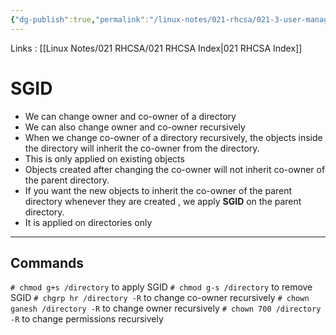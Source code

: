 ```yaml
---
{"dg-publish":true,"permalink":"/linux-notes/021-rhcsa/021-3-user-management/021-3-6-7-1-sgid/"}
---
```


Links : [[Linux Notes/021 RHCSA/021 RHCSA Index\|021 RHCSA Index]]

# SGID

- We can change owner and co-owner of a directory
- We can also change owner and co-owner recursively
- When we change co-owner of a directory recursively, the objects inside the directory will inherit the co-owner from the directory.
- This is only applied on existing objects 
- Objects created after changing the co-owner will not inherit co-owner of the parent directory.
- If you want the new objects to inherit the co-owner of the parent directory whenever they are created , we apply **SGID** on the parent directory.
- It is applied on directories only

<hr>

## Commands
`# chmod g+s /directory` to apply SGID
`# chmod g-s /directory` to remove SGID
`# chgrp hr /directory -R` to change co-owner recursively
`# chown ganesh /directory -R` to change owner recursively
`# chown 700 /directory -R` to change permissions recursively

<style> .container {font-family: sans-serif; text-align: center;} .button-wrapper button {z-index: 1;height: 40px; width: 100px; margin: 10px;padding: 5px;} .excalidraw .App-menu_top .buttonList { display: flex;} .excalidraw-wrapper { height: 800px; margin: 50px; position: relative;} :root[dir="ltr"] .excalidraw .layer-ui__wrapper .zen-mode-transition.App-menu_bottom--transition-left {transform: none;} </style><script src="https://cdn.jsdelivr.net/npm/react@17/umd/react.production.min.js"></script><script src="https://cdn.jsdelivr.net/npm/react-dom@17/umd/react-dom.production.min.js"></script><script type="text/javascript" src="https://cdn.jsdelivr.net/npm/@excalidraw/excalidraw@0/dist/excalidraw.production.min.js"></script><div id="021-3-5-7-1_SGID_2023-09-23_2203.14.excalidraw.md1"></div><script>(function(){const InitialData={"type":"excalidraw","version":2,"source":"https://github.com/zsviczian/obsidian-excalidraw-plugin/releases/tag/1.9.19","elements":[{"id":"Y5yLrZu2","type":"text","x":-163.8748779296875,"y":-207.8250274658203,"width":220.93978881835938,"height":25,"angle":0,"strokeColor":"#1e1e1e","backgroundColor":"transparent","fillStyle":"hachure","strokeWidth":1,"strokeStyle":"solid","roughness":1,"opacity":100,"groupIds":[],"frameId":null,"roundness":null,"seed":1557210856,"version":30,"versionNonce":1764687592,"isDeleted":false,"boundElements":null,"updated":1695486952295,"link":null,"locked":false,"text":"collaborative directory","rawText":"collaborative directory","fontSize":20,"fontFamily":1,"textAlign":"left","verticalAlign":"top","baseline":18,"containerId":null,"originalText":"collaborative directory","lineHeight":1.25},{"id":"km6FGDvj","type":"text","x":-167.0750732421875,"y":-163.42503356933594,"width":193.87985229492188,"height":25,"angle":6.278937452032008,"strokeColor":"#1e1e1e","backgroundColor":"transparent","fillStyle":"hachure","strokeWidth":1,"strokeStyle":"solid","roughness":1,"opacity":100,"groupIds":[],"frameId":null,"roundness":null,"seed":1722701032,"version":143,"versionNonce":574217112,"isDeleted":false,"boundElements":null,"updated":1695486950270,"link":null,"locked":false,"text":"/linux co-owner = hr","rawText":"/linux co-owner = hr","fontSize":20,"fontFamily":1,"textAlign":"left","verticalAlign":"top","baseline":18,"containerId":null,"originalText":"/linux co-owner = hr","lineHeight":1.25},{"id":"6CGzTrqm","type":"text","x":-59.875,"y":-116.62501525878906,"width":175.83987426757812,"height":25,"angle":0,"strokeColor":"#1e1e1e","backgroundColor":"transparent","fillStyle":"hachure","strokeWidth":1,"strokeStyle":"solid","roughness":1,"opacity":100,"groupIds":[],"frameId":null,"roundness":null,"seed":887986664,"version":87,"versionNonce":435795864,"isDeleted":false,"boundElements":null,"updated":1695486907207,"link":null,"locked":false,"text":"abc co-owner = hr","rawText":"abc co-owner = hr","fontSize":20,"fontFamily":1,"textAlign":"left","verticalAlign":"top","baseline":18,"containerId":null,"originalText":"abc co-owner = hr","lineHeight":1.25},{"id":"qCExBb2e","type":"text","x":-54.074951171875,"y":-68.82499694824219,"width":174.35986328125,"height":25,"angle":0,"strokeColor":"#1e1e1e","backgroundColor":"transparent","fillStyle":"hachure","strokeWidth":1,"strokeStyle":"solid","roughness":1,"opacity":100,"groupIds":[],"frameId":null,"roundness":null,"seed":872453608,"version":77,"versionNonce":1642003352,"isDeleted":false,"boundElements":null,"updated":1695486911139,"link":null,"locked":false,"text":"xyz co-owner = hr","rawText":"xyz co-owner = hr","fontSize":20,"fontFamily":1,"textAlign":"left","verticalAlign":"top","baseline":18,"containerId":null,"originalText":"xyz co-owner = hr","lineHeight":1.25},{"id":"PGtDbBnF","type":"text","x":-51.8748779296875,"y":-21.425003051757812,"width":175.5798797607422,"height":25,"angle":0,"strokeColor":"#1e1e1e","backgroundColor":"transparent","fillStyle":"hachure","strokeWidth":1,"strokeStyle":"solid","roughness":1,"opacity":100,"groupIds":[],"frameId":null,"roundness":null,"seed":1010668008,"version":94,"versionNonce":988595608,"isDeleted":false,"boundElements":null,"updated":1695486913087,"link":null,"locked":false,"text":"123 co-owner = hr","rawText":"123 co-owner = hr","fontSize":20,"fontFamily":1,"textAlign":"left","verticalAlign":"top","baseline":18,"containerId":null,"originalText":"123 co-owner = hr","lineHeight":1.25},{"id":"uvL5kmXugozgY3UzvKxij","type":"line","x":-132.6749267578125,"y":-131.02500915527344,"width":66.39990234375,"height":127.19998168945312,"angle":0,"strokeColor":"#1e1e1e","backgroundColor":"transparent","fillStyle":"hachure","strokeWidth":1,"strokeStyle":"solid","roughness":1,"opacity":100,"groupIds":[],"frameId":null,"roundness":{"type":2},"seed":677012712,"version":224,"versionNonce":111253400,"isDeleted":false,"boundElements":null,"updated":1695486988925,"link":null,"locked":false,"points":[[0,0],[3.9998779296875,115.99996948242188],[66.39990234375,127.19998168945312]],"lastCommittedPoint":null,"startBinding":null,"endBinding":null,"startArrowhead":null,"endArrowhead":null},{"id":"SU00KDEUxADbPcF4HUMl-","type":"line","x":-128.6749267578125,"y":-99.82502746582031,"width":52.7999267578125,"height":2.399993896484375,"angle":0,"strokeColor":"#1e1e1e","backgroundColor":"transparent","fillStyle":"hachure","strokeWidth":1,"strokeStyle":"solid","roughness":1,"opacity":100,"groupIds":[],"frameId":null,"roundness":{"type":2},"seed":1178947816,"version":33,"versionNonce":1070236824,"isDeleted":false,"boundElements":null,"updated":1695486994336,"link":null,"locked":false,"points":[[0,0],[52.7999267578125,-2.399993896484375]],"lastCommittedPoint":null,"startBinding":null,"endBinding":null,"startArrowhead":null,"endArrowhead":null},{"id":"YHW1dPyjiUlQXE0iWbCcq","type":"line","x":-131.875,"y":-54.22502136230469,"width":53.5999755859375,"height":0,"angle":0,"strokeColor":"#1e1e1e","backgroundColor":"transparent","fillStyle":"hachure","strokeWidth":1,"strokeStyle":"solid","roughness":1,"opacity":100,"groupIds":[],"frameId":null,"roundness":{"type":2},"seed":1648243096,"version":34,"versionNonce":1121705624,"isDeleted":false,"boundElements":null,"updated":1695487002751,"link":null,"locked":false,"points":[[0,0],[53.5999755859375,0]],"lastCommittedPoint":null,"startBinding":null,"endBinding":null,"startArrowhead":null,"endArrowhead":null},{"id":"THngYncEHEtC4g9QKDEDl","type":"line","x":-154.2750244140625,"y":-177.4250030517578,"width":209.60009765625,"height":1.600006103515625,"angle":0,"strokeColor":"#1e1e1e","backgroundColor":"transparent","fillStyle":"hachure","strokeWidth":1,"strokeStyle":"solid","roughness":1,"opacity":100,"groupIds":[],"frameId":null,"roundness":{"type":2},"seed":1370953880,"version":95,"versionNonce":434295784,"isDeleted":false,"boundElements":null,"updated":1695487025968,"link":null,"locked":false,"points":[[0,0],[209.60009765625,-1.600006103515625]],"lastCommittedPoint":null,"startBinding":null,"endBinding":null,"startArrowhead":null,"endArrowhead":null}],"appState":{"theme":"dark","viewBackgroundColor":"#ffffff","currentItemStrokeColor":"#1e1e1e","currentItemBackgroundColor":"transparent","currentItemFillStyle":"hachure","currentItemStrokeWidth":1,"currentItemStrokeStyle":"solid","currentItemRoughness":1,"currentItemOpacity":100,"currentItemFontFamily":1,"currentItemFontSize":20,"currentItemTextAlign":"left","currentItemStartArrowhead":null,"currentItemEndArrowhead":"arrow","scrollX":311.125,"scrollY":364.1750183105469,"zoom":{"value":1},"currentItemRoundness":"round","gridSize":null,"gridColor":{"Bold":"#C9C9C9FF","Regular":"#EDEDEDFF"},"currentStrokeOptions":null,"previousGridSize":null,"frameRendering":{"enabled":true,"clip":true,"name":true,"outline":true}},"files":{}};InitialData.scrollToContent=true;App=()=>{const e=React.useRef(null),t=React.useRef(null),[n,i]=React.useState({width:void 0,height:void 0});return React.useEffect(()=>{i({width:t.current.getBoundingClientRect().width,height:t.current.getBoundingClientRect().height});const e=()=>{i({width:t.current.getBoundingClientRect().width,height:t.current.getBoundingClientRect().height})};return window.addEventListener("resize",e),()=>window.removeEventListener("resize",e)},[t]),React.createElement(React.Fragment,null,React.createElement("div",{className:"excalidraw-wrapper",ref:t},React.createElement(ExcalidrawLib.Excalidraw,{ref:e,width:n.width,height:n.height,initialData:InitialData,viewModeEnabled:!0,zenModeEnabled:!0,gridModeEnabled:!1})))},excalidrawWrapper=document.getElementById("021-3-5-7-1_SGID_2023-09-23_2203.14.excalidraw.md1");ReactDOM.render(React.createElement(App),excalidrawWrapper);})();</script>